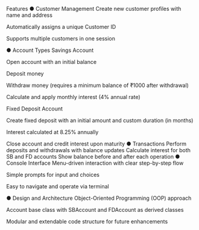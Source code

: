 Features
● Customer Management
Create new customer profiles with name and address

Automatically assigns a unique Customer ID

Supports multiple customers in one session

● Account Types
Savings Account

Open account with an initial balance

Deposit money

Withdraw money (requires a minimum balance of ₹1000 after withdrawal)

Calculate and apply monthly interest (4% annual rate)

Fixed Deposit Account

Create fixed deposit with an initial amount and custom duration (in months)

Interest calculated at 8.25% annually

Close account and credit interest upon maturity
● Transactions
Perform deposits and withdrawals with balance updates
Calculate interest for both SB and FD accounts
Show balance before and after each operation
● Console Interface
Menu-driven interaction with clear step-by-step flow

Simple prompts for input and choices

Easy to navigate and operate via terminal

● Design and Architecture
Object-Oriented Programming (OOP) approach

Account base class with SBAccount and FDAccount as derived classes

Modular and extendable code structure for future enhancements
